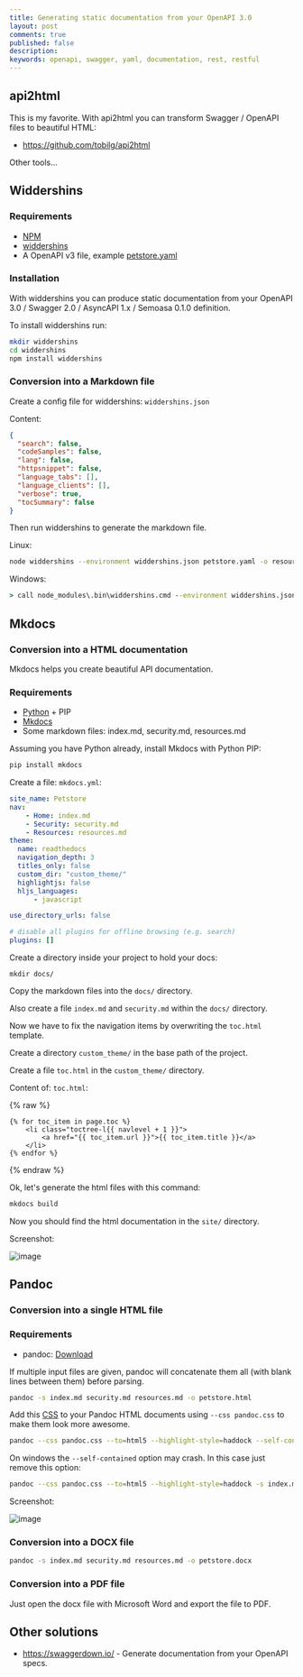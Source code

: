 ```yaml
---
title: Generating static documentation from your OpenAPI 3.0
layout: post
comments: true
published: false
description: 
keywords: openapi, swagger, yaml, documentation, rest, restful
---
```


## api2html

This is my favorite. With api2html you can transform Swagger / OpenAPI files to beautiful HTML:

* https://github.com/tobilg/api2html

Other tools...

## Widdershins

### Requirements

* [NPM](https://nodejs.org/en/download/)
* [widdershins](https://github.com/Mermade/widdershins)
* A OpenAPI v3 file, example [petstore.yaml](https://raw.githubusercontent.com/OAI/OpenAPI-Specification/master/examples/v3.0/petstore.yaml)

### Installation

With widdershins you can produce static documentation from your OpenAPI 3.0 / Swagger 2.0 / AsyncAPI 1.x / Semoasa 0.1.0 definition.

To install widdershins run:

```bash
mkdir widdershins
cd widdershins
npm install widdershins
```

### Conversion into a Markdown file

Create a config file for widdershins: `widdershins.json`

Content:

```json
{
  "search": false,
  "codeSamples": false,
  "lang": false,
  "httpsnippet": false,
  "language_tabs": [],
  "language_clients": [],
  "verbose": true,
  "tocSummary": false
}
```

Then run widdershins to generate the markdown file.

Linux: 

```bash
node widdershins --environment widdershins.json petstore.yaml -o resources.md
```

Windows:

```cmd
> call node_modules\.bin\widdershins.cmd --environment widdershins.json petstore.yaml -o resources.md
```

## Mkdocs

### Conversion into a HTML documentation

Mkdocs helps you create beautiful API documentation.

### Requirements

* [Python](https://www.python.org/) + PIP
* [Mkdocs](https://pandoc.org/installing.html#windows)
* Some markdown files: index.md, security.md, resources.md

Assuming you have Python already, install Mkdocs with Python PIP:

```bash
pip install mkdocs
```

Create a file: `mkdocs.yml`:

```yml
site_name: Petstore
nav:
    - Home: index.md
    - Security: security.md
    - Resources: resources.md
theme:
  name: readthedocs
  navigation_depth: 3
  titles_only: false
  custom_dir: "custom_theme/"
  highlightjs: false
  hljs_languages:
      - javascript

use_directory_urls: false

# disable all plugins for offline browsing (e.g. search)
plugins: []
```

Create a directory inside your project to hold your docs:

```
mkdir docs/
```

Copy the markdown files into the `docs/` directory.

Also create a file `index.md` and `security.md` within the `docs/` directory.

Now we have to fix the navigation items by overwriting the `toc.html` template.

Create a directory `custom_theme/` in the base path of the project.

Create a file `toc.html` in the `custom_theme/` directory.

Content of: `toc.html`:

{% raw %}
```twig
{% for toc_item in page.toc %}
    <li class="toctree-l{{ navlevel + 1 }}">
        <a href="{{ toc_item.url }}">{{ toc_item.title }}</a>
    </li>  
{% endfor %}
```
{% endraw %}

Ok, let's generate the html files with this command:

```bash
mkdocs build
```

Now you should find the html documentation in the `site/` directory.

Screenshot:

![image](https://user-images.githubusercontent.com/781074/53407600-d283d200-39bc-11e9-8d8d-2b094fc4772e.png)

## Pandoc

### Conversion into a single HTML file

### Requirements

* pandoc: [Download](https://pandoc.org/installing.html#windows)

If multiple input files are given, pandoc will concatenate them all (with blank lines between them) before parsing.

```bash
pandoc -s index.md security.md resources.md -o petstore.html
```

Add this [CSS](https://gist.github.com/killercup/5917178) to your Pandoc HTML documents using `--css pandoc.css` to make them look more awesome. 

```bash
pandoc --css pandoc.css --to=html5 --highlight-style=haddock --self-contained -s index.md security.md resources.md -o petstore.html
```

On windows the `--self-contained` option may crash. In this case just remove this option:

```bash
pandoc --css pandoc.css --to=html5 --highlight-style=haddock -s index.md security.md resources.md -o petstore.html
```

Screenshot:

![image](https://user-images.githubusercontent.com/781074/53409319-ed584580-39c0-11e9-8d34-6a3518ffd63b.png)


### Conversion into a DOCX file

```bash
pandoc -s index.md security.md resources.md -o petstore.docx
```

### Conversion into a PDF file

Just open the docx file with Microsoft Word and export the file to PDF.

## Other solutions

* <https://swaggerdown.io/> - Generate documentation from your OpenAPI specs.

